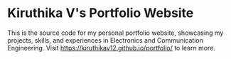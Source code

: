 # Kiruthika V's Portfolio Website

This is the source code for my personal portfolio website, showcasing my projects, skills, and experiences in Electronics and Communication Engineering. Visit https://kiruthikav12.github.io/portfolio/ to learn more.
